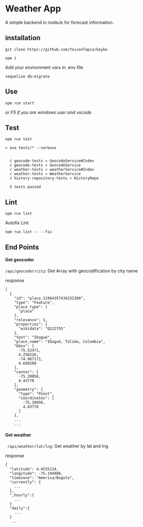 # Weather App

A simple backend in nodeJs for forecast information.

## installation

```
git clone https://github.com/YeisonTapia/keybe
```

```
npm i
```

Add your environment vars in .env file

```
sequelize db:migrate
```

## Use

```
npm run start
```

*or F5 if you are windows user and vscode*

## Test

```
npm run test
```

```
> ava tests/* --verbose


  √ geocode-tests » GeocodeService#Index
  √ geocode-tests » GeocodeService
  √ weather-tests » weatherService#Index
  √ weather-tests » WeatherService
  √ history-repository-tests » HistoryRepo

  5 tests passed
```

## Lint

```
npm run lint
```

Autofix Lint 
```
npm run lint -- --fix
```

## End Points

#### Get geocoder

`` /api/geocoder/city ``: Get Array with geocodification by city name

response 

```
[
  {
    "id": "place.11964357434232380",
    "type": "Feature",
    "place_type": [
      "place"
    ],
    "relevance": 1,
    "properties": {
      "wikidata": "Q222755"
    },
    "text": "Ibagué",
    "place_name": "Ibagué, Tolima, Colombia",
    "bbox": [
      -75.52471,
      4.258226,
      -74.967171,
      4.699209
    ],
    "center": [
      -75.20056,
      4.43778
    ],
    "geometry": {
      "type": "Point",
      "coordinates": [
        -75.20056,
        4.43778
      ]
    },
    ...
    ...
```

#### Get weather


`` /api/weather/lat/lng``: Get weather by lat and lng

response 

```
{
  "latitude": 4.4535114,
  "longitude": -75.194808,
  "timezone": "America/Bogota",
  "currently": {
    ...
  },
  ",hourly":{
    ...
  }
  "daily":{
    ...
  }
  ...
```